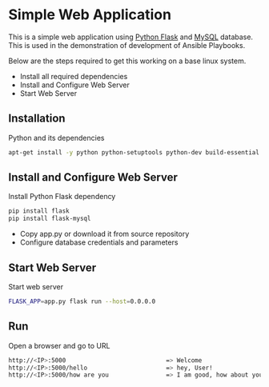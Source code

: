 # Simple Web Application

This is a simple web application using [Python Flask](https://flask.palletsprojects.com/en/2.1.x/) and [MySQL](https://www.mysql.com/downloads/) database. This is used in the demonstration of development of Ansible Playbooks.

Below are the steps required to get this working on a base linux system.

- Install all required dependencies
- Install and Configure Web Server
- Start Web Server

## Installation

Python and its dependencies

```bash
apt-get install -y python python-setuptools python-dev build-essential python-pip python-mysqldb
```

## Install and Configure Web Server

Install Python Flask dependency

```bash
pip install flask
pip install flask-mysql
```
- Copy app.py or download it from source repository
- Configure database credentials and parameters

## Start Web Server
Start web server

```bash
FLASK_APP=app.py flask run --host=0.0.0.0
```
## Run
Open a browser and go to URL
```bash
http://<IP>:5000                            => Welcome
http://<IP>:5000/hello                      => hey, User!
http://<IP>:5000/how are you                => I am good, how about you?
```
